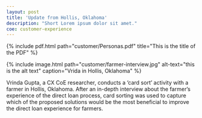 ```yaml
---
layout: post
title: 'Update from Hollis, Oklahoma'
description: "Short Lorem ipsum dolor sit amet."
coe: customer-experience
---
```


{% include pdf.html path="customer/Personas.pdf" title="This is the title of the PDF"  %}

{% include image.html path="customer/farmer-interview.jpg" alt-text="this is the alt text" caption="Vrida in Hollis, Oklahoma" %}

Vrinda Gupta, a CX CoE researcher, conducts a ‘card sort’ activity with a farmer in Hollis, Oklahoma. After an in-depth interview about the farmer’s experience of the direct loan process, card sorting was used to capture which of the proposed solutions would be the most beneficial to improve the direct loan experience for farmers.
